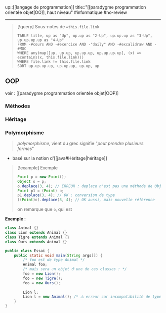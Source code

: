 up::[[langage de programmation]]
title::"[[paradygme programmation orientée objet|OO]], haut niveau"
#informatique #no-review 

----
> [!query] Sous-notes de `=this.file.link`
> ```dataview
> TABLE title, up as "Up", up.up as "2-Up", up.up.up as "3-Up", up.up.up.up as "4-Up"
> FROM -#cours AND -#exercice AND -"daily" AND -#excalidraw AND -#MOC
> WHERE any(map([up, up.up, up.up.up, up.up.up.up], (x) => econtains(x, this.file.link)))
> WHERE file.link != this.file.link
> SORT up.up.up.up, up.up.up, up.up, up
> ```

## OOP
voir : [[paradygme programmation orientée objet|OOP]]







### Méthodes


### Héritage












### Polymorphisme

> _polymorphisme_, vient du grec
> signifie "_peut prendre plusieurs formes_"

 - basé sur la notion d'[[java#Héritage|héritage]]

> [!example] Exemple
> ```java
> Point p = new Point();
> Object o = p;
> o.deplace(3, 4); // ERREUR : deplace n'est pas une méthode de Object
> Point p1 = (Point) o;
> p1.deplace(3, 4); // OK : conversion de type
> ((Point)o).deplace(3, 4); // OK aussi, mais nouvelle référence
> ```
> on remarque que `o`, qui est 


**Exemple :**
```java
class Animal {}
class Lion extends Animal {}
class Tigre extends Animal {}
class Ours extends Animal {}

public class Essai {
    public static void main(String args[]) {
        /* foo est de type Animal */
        Animal foo;
        /* mais sera un objet d'une de ces classes : */
        foo = new Lion();
        foo = new Tigre();
        foo = new Ours();
        
        Lion l;
        Lion l = new Animal(); /* ⚠️ erreur car incompatibilité de type */
    }
}
```

